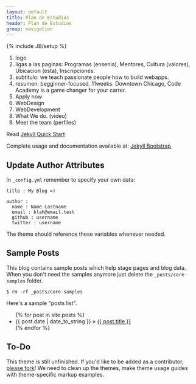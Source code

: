 ```yaml
---
layout: default
title: Plan de Estudios
header: Plan de Estudios
group: navigation
---
```

{% include JB/setup %}

1. logo
2. ligas a las paginas: Programas (ensenia), Mentores, Cultura (valores), Ubicacion (esta), Inscripciones.
3. subtitulo: we teach passionate people how to build webapps.
4. resumen: begginner-focused. 11weeks. Downtown Chicago, Code Academy is a game changer for your carrer.
5. Apply now
6. WebDesign
7. WebDevelopment
8. What We do. (video)
9. Meet the team (perfiles)


Read [Jekyll Quick Start](http://jekyllbootstrap.com/usage/jekyll-quick-start.html)

Complete usage and documentation available at: [Jekyll Bootstrap](http://jekyllbootstrap.com)

## Update Author Attributes

In `_config.yml` remember to specify your own data:
    
    title : My Blog =)
    
    author :
      name : Name Lastname
      email : blah@email.test
      github : username
      twitter : username

The theme should reference these variables whenever needed.
    
## Sample Posts

This blog contains sample posts which help stage pages and blog data.
When you don't need the samples anymore just delete the `_posts/core-samples` folder.

    $ rm -rf _posts/core-samples

Here's a sample "posts list".

<ul class="posts">
  {% for post in site.posts %}
    <li><span>{{ post.date | date_to_string }}</span> &raquo; <a href="{{ BASE_PATH }}{{ post.url }}">{{ post.title }}</a></li>
  {% endfor %}
</ul>

## To-Do

This theme is still unfinished. If you'd like to be added as a contributor, [please fork](http://github.com/plusjade/jekyll-bootstrap)!
We need to clean up the themes, make theme usage guides with theme-specific markup examples.


